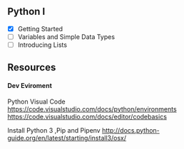 ## Python I

- [x]  Getting Started
- [ ]  Variables and Simple Data Types
- [ ]  Introducing Lists

## Resources 

#### Dev Eviroment 

Python Visual Code
https://code.visualstudio.com/docs/python/environments
https://code.visualstudio.com/docs/editor/codebasics 

Install Python 3 ,Pip and Pipenv
http://docs.python-guide.org/en/latest/starting/install3/osx/